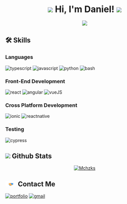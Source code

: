 <h1 align="center">
  <img src="https://media2.giphy.com/media/QssGEmpkyEOhBCb7e1/giphy.gif?cid=ecf05e47a0n3gi1bfqntqmob8g9aid1oyj2wr3ds3mg700bl&rid=giphy.gif" width ="25"> Hi, I'm Daniel! <img src="https://media2.giphy.com/media/QssGEmpkyEOhBCb7e1/giphy.gif?cid=ecf05e47a0n3gi1bfqntqmob8g9aid1oyj2wr3ds3mg700bl&rid=giphy.gif" width ="25">
</h1>

<p align="center">
  <a href="https://github.com/DenverCoder1/readme-typing-svg"><img src="https://readme-typing-svg.herokuapp.com?font=Time+New+Roman&color=F55442&size=25&center=true&vCenter=true&width=600&height=100&lines=Front-End+Developer,;DevOps+Specialist,;Database+Administrator,;UX/UI+Designer"></a>
</p>


## 🛠️ Skills

### Languages
![typescript](https://img.shields.io/badge/TypeScript-3178C6?style=for-the-badge&logo=typescript&logoColor=white)
![javascript](https://img.shields.io/badge/JavaScript-323330?style=for-the-badge&logo=javascript&logoColor=F7DF1E)
![python](https://img.shields.io/badge/Python-3776AB?style=for-the-badge&logo=python&logoColor=white)
![bash](https://img.shields.io/badge/Bash-28B6F\?style=for-the-badge&logo=bash&logoColor=white)

### Front-End Development
![react](https://img.shields.io/badge/React-20232A?style=for-the-badge&logo=react&logoColor=61DAFB)
![angular](https://img.shields.io/badge/Angular-20232A?style=for-the-badge&logo=angular&logoColor=61DAFB)
![vueJS](https://img.shields.io/badge/VueJS-20232A?style=for-the-badge&logo=vuejs&logoColor=61DAFB)

### Cross Platform Development
![ionic](https://img.shields.io/badge/Ionic-28B6F6?style=for-the-badge&logo=ionic&logoColor=white)
![reactnative](https://img.shields.io/badge/ReactNative-2C2E3B?style=for-the-badge&logo=reactnative&logoColor=white)

### Testing
![cypress](https://img.shields.io/badge/Cypress-000000?style=for-the-badge&logo=cypress&logoColor=white)

## <img src="https://media.giphy.com/media/iY8CRBdQXODJSCERIr/giphy.gif" width="35"><b> Github Stats </b>
<div align="center">
  <a href="https://github.com/Mchzks/">
    <img src="https://github-readme-stats.vercel.app/api/top-langs?username=Mchzks&show_icons=true&locale=en&layout=compact&line_height=20&title_color=7A7ADB&icon_color=2234AE&text_color=D3D3D3&bg_color=000000" width="375"  alt="Mchzks"/>
  </a>
</div>

## <img src="https://github.com/0xAbdulKhalid/0xAbdulKhalid/raw/main/assets/mdImages/handshake.gif" width="35"> Contact Me 
[![portfolio](https://img.shields.io/badge/Portfolio-5340ff?style=for-the-badge&logo=Google-chrome&logoColor=white)](https://daniel-villalobos.netlify.app/)
[![gmail](https://img.shields.io/badge/Gmail-D14836?style=for-the-badge&logo=Gmail&logoColor=white)](mailto:daniel.e.villalobos.f@gmail.com)
